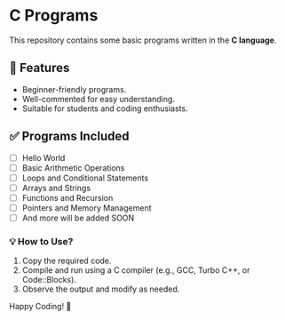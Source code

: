 # C Programs

This repository contains some basic programs written in the **C language**.

## 📌 Features
- Beginner-friendly programs.
- Well-commented for easy understanding.
- Suitable for students and coding enthusiasts.

## ✅ Programs Included
- [ ] Hello World
- [ ] Basic Arithmetic Operations
- [ ] Loops and Conditional Statements
- [ ] Arrays and Strings
- [ ] Functions and Recursion
- [ ] Pointers and Memory Management
- [ ] And more will be added SOON

### 💡 How to Use?
1. Copy the required code.
2. Compile and run using a C compiler (e.g., GCC, Turbo C++, or Code::Blocks).
3. Observe the output and modify as needed.

Happy Coding! 🚀
